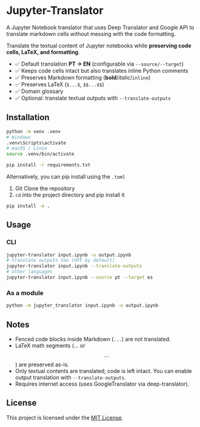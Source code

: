 # Jupyter-Translator
A Jupyter Notebook translator that uses Deep Translator and Google API to translate markdown cells without messing with the code formatting.

Translate the textual content of Jupyter notebooks while **preserving code cells, LaTeX, and formatting**.

- ✅ Default translation **PT → EN** (configurable via `--source/--target`)
- ✅ Keeps code cells intact but also translates inline Python comments
- ✅ Preserves Markdown formatting (**bold**/*italic*/``inline``)
- ✅ Preserves LaTeX (`$...$`, `$$...$$`)
- ✅ Domain glossary
- ✅ Optional: translate textual outputs with `--translate-outputs`

## Installation

```bash
python -m venv .venv
# Windows
.venv\Scripts\activate
# macOS / Linux
source .venv/bin/activate

pip install -r requirements.txt
```

Alternatively, you can pip install using the `.toml`

1. Git Clone the repository
2. `cd` into the project directory and pip install it
```bash
pip install -e .
```

## Usage

### CLI
```bash
jupyter-translator input.ipynb -o output.ipynb
# translate outputs too (OFF by default)
jupyter-translator input.ipynb --translate-outputs
# other languages
jupyter-translator input.ipynb --source pt --target es
```

### As a module
```bash
python -m jupyter_translator input.ipynb -o output.ipynb
```

## Notes
- Fenced code blocks inside Markdown (``` ... ```) are not translated.
- LaTeX math segments ($...$ or $$...$$) are preserved as-is.
- Only textual contents are translated; code is left intact. You can enable output translation with `--translate-outputs`.
- Requires internet access (uses GoogleTranslator via deep-translator).

## License
This project is licensed under the [MIT License](LICENSE).
